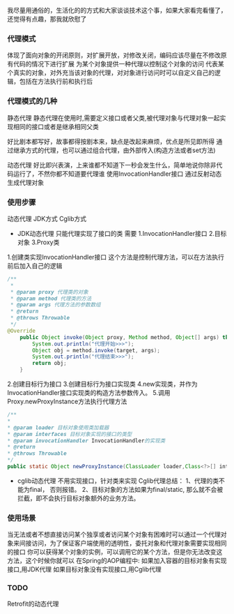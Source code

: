 我尽量用通俗的，生活化的的方式和大家谈谈技术这个事，如果大家看完看懂了，还觉得有点趣，那我就欣慰了



### 代理模式
体现了面向对象的开闭原则，对扩展开放，对修改关闭，编码应该尽量在不修改原有代码的情况下进行扩展
为某个对象提供一种代理以控制这个对象的访问
代表某个真实的对象，对外充当该对象的代理，对对象进行访问时可以自定义自己的逻辑，包括在方法执行前和执行后 

### 代理模式的几种
静态代理
静态代理在使用时,需要定义接口或者父类,被代理对象与代理对象一起实现相同的接口或者是继承相同父类 

好比剧本都写好，故事都得按剧本来，缺点是改起来麻烦，优点是所见即所得
通过继承方式的代理，也可以通过组合代理，由外部传入(构造方法或者set方法)

动态代理
好比即兴表演，上来谁都不知道下一秒会发生什么，简单地说你除非代码运行了，不然你都不知道要代理谁
使用InvocationHandler接口
通过反射动态生成代理对象

### 使用步骤
动态代理
JDK方式
Cglib方式

* JDK动态代理
只能代理实现了接口的类
需要
1.InvocationHandler接口
2.目标对象
3.Proxy类


1.创建类实现InvocationHandler接口
这个方法是控制代理方法，可以在方法执行前后加入自己的逻辑

```java
/**
 *
 * @param proxy 代理类的对象
 * @param method 代理类的方法
 * @param args 代理方法的参数数组
 * @return
 * @throws Throwable
 */
@Override
    public Object invoke(Object proxy, Method method, Object[] args) throws Throwable {
        System.out.println("代理开始>>>");
        Object obj = method.invoke(target, args);
        System.out.println("代理结束>>>");
        return obj;
    }
```

2.创建目标行为接口
3.创建目标行为接口实现类
4.new实现类，并作为InvocationHandler接口实现类的构造方法参数传入。
5.调用Proxy.newProxyInstance方法执行代理方法

```java
/**
*
* @param loader 目标对象使用类加载器
* @param interfaces 目标对象实现的接口的类型
* @param invocationHandler InvocationHandler的实现类
* @return
* @throws Throwable
*/
public static Object newProxyInstance(ClassLoader loader,Class<?>[] interfaces,InvocationHandler invocationHandler)
```
* cglib动态代理
不用实现接口，针对类来实现
Cglib代理总结：
1、代理的类不能为final， 否则报错。
2、目标对象的方法如果为final/static, 那么就不会被拦截，即不会执行目标对象额外的业务方法。

### 使用场景
当无法或者不想直接访问某个独享或者访问某个对象有困难时可以通过一个代理对象来间接访问，为了保证客户端使用的透明性，委托对象和代理对象需要实现相同的接口
你可以获得某个对象的实例，可以调用它的某个方法，但是你无法改变这方法，这个时候你就可以
在Spring的AOP编程中:
如果加入容器的目标对象有实现接口,用JDK代理
如果目标对象没有实现接口,用Cglib代理
### TODO
Retrofit的动态代理